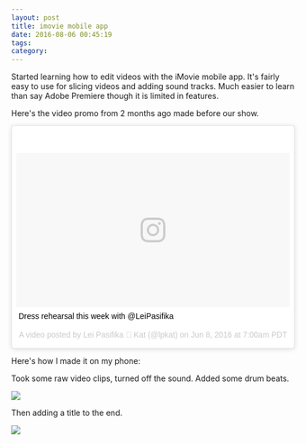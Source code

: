 ```yaml
---
layout: post
title: imovie mobile app
date: 2016-08-06 00:45:19
tags: 
category: 
---
```


Started learning how to edit videos with the iMovie mobile app. It's fairly easy to use for slicing videos and adding sound tracks. Much easier to learn than say Adobe Premiere though it is limited in features.

Here's the video promo from 2 months ago made before our show.

<blockquote class="instagram-media" data-instgrm-captioned data-instgrm-version="7" style=" background:#FFF; border:0; border-radius:3px; box-shadow:0 0 1px 0 rgba(0,0,0,0.5),0 1px 10px 0 rgba(0,0,0,0.15); margin: 1px; max-width:658px; padding:0; width:99.375%; width:-webkit-calc(100% - 2px); width:calc(100% - 2px);"><div style="padding:8px;"> <div style=" background:#F8F8F8; line-height:0; margin-top:40px; padding:28.125% 0; text-align:center; width:100%;"> <div style=" background:url(data:image/png;base64,iVBORw0KGgoAAAANSUhEUgAAACwAAAAsCAMAAAApWqozAAAABGdBTUEAALGPC/xhBQAAAAFzUkdCAK7OHOkAAAAMUExURczMzPf399fX1+bm5mzY9AMAAADiSURBVDjLvZXbEsMgCES5/P8/t9FuRVCRmU73JWlzosgSIIZURCjo/ad+EQJJB4Hv8BFt+IDpQoCx1wjOSBFhh2XssxEIYn3ulI/6MNReE07UIWJEv8UEOWDS88LY97kqyTliJKKtuYBbruAyVh5wOHiXmpi5we58Ek028czwyuQdLKPG1Bkb4NnM+VeAnfHqn1k4+GPT6uGQcvu2h2OVuIf/gWUFyy8OWEpdyZSa3aVCqpVoVvzZZ2VTnn2wU8qzVjDDetO90GSy9mVLqtgYSy231MxrY6I2gGqjrTY0L8fxCxfCBbhWrsYYAAAAAElFTkSuQmCC); display:block; height:44px; margin:0 auto -44px; position:relative; top:-22px; width:44px;"></div></div> <p style=" margin:8px 0 0 0; padding:0 4px;"> <a href="https://www.instagram.com/p/BGZWVDwy2st/" style=" color:#000; font-family:Arial,sans-serif; font-size:14px; font-style:normal; font-weight:normal; line-height:17px; text-decoration:none; word-wrap:break-word;" target="_blank">Dress rehearsal this week with @LeiPasifika </a></p> <p style=" color:#c9c8cd; font-family:Arial,sans-serif; font-size:14px; line-height:17px; margin-bottom:0; margin-top:8px; overflow:hidden; padding:8px 0 7px; text-align:center; text-overflow:ellipsis; white-space:nowrap;">A video posted by Lei Pasifika 🌺 Kat (@lpkat) on <time style=" font-family:Arial,sans-serif; font-size:14px; line-height:17px;" datetime="2016-06-08T14:00:44+00:00">Jun 8, 2016 at 7:00am PDT</time></p></div></blockquote> <script async defer src="//platform.instagram.com/en_US/embeds.js"></script>

Here's how I made it on my phone: 

Took some raw video clips, turned off the sound. Added some drum beats. 

![](https://lh3.googleusercontent.com/7ps9AQyZlGl72bZcmrtpu7JnfIrF3l6vnestp2JTu4fGsobzTMRkuRXpg7RMvN2E8x_O76bQon68-6TI1pl41hvlX7c07jEm8hNvZpS_Nen3VclIYI_FdV19AYTlp4jW5Ac11IHkpMSnLFR5JMgFcPh4PV2KaKCG2_M3pzB-CSCpN5xJ9Sd0nqHMwbQiT8Qq-RHTbP_ykrJsmjE_VX7BoJ2oXOxT3UKTqhBh3X1ZLJd3B6W52gl6ujX7ZtV0Q9W3TD_swxT-risQxoNVVKtIONbsi03swZs8uvtOl0mtRO2CBT8ZdV1wSoQ26T7UUDb_21aBhP3pdw58gSNDRYYgj-_3nPLxewgdcBP1LENlFiUMJJRMT-RE09bGRwZt9dGd97-Vd8v_NQRGMwT98F4fBolaDbefps8OlgvBfziXcDSmSgZ3OoW_yPJhAdEG8Tc8qQJ_wll222a5_bKTnUxwpQfp6WhH9jOqNnXShy5viYAhxGhVLEaYo_dHRRu6lZoi5U_kkIXK2S_6mRjNAMiyhsnDOLFoPgQwiKzByG4xXeCDUT2j9W56QWpdxYYPjVofeVA6mzGJFS4Q99AABR0jiCJv7efej9Yp=w750-h1334-no)

Then adding a title to the end.

![](https://lh3.googleusercontent.com/SPheCc_CabHa91ahFh7ZeEk9hX35mXAuSr_Y5dWFVTTwQlpJFpoQ96PXfpkskwenrKgW87HzVgRWkCj8vpsUFnH_gBRUNdObl4jhqDEb6pjNvyjcACKIaMtY38A3ouI0NacOcYn0dCTilcEmHTqZJxqKRSWQymldpPzxB6N-mZGkPAi4R8UnCINgzzWp6Ij8gosxL3ckCgRD2goPrXJfwX_mRBeXW5dFggwuOQveoncbRCP-XA9_zGqYurtZSF24UGrMzG_fzHdWENqyZXFq68hKWoa0gGKIznosX3WbFv8K97fOuEY3OKGsccynpOaPbV0RuKfkq2UaynOtqzlkFd1EvAJRb907mPJbeQ9QylPV4MLVHHfeGANU-S2FODsejghjZdCWBB35vka6ZFA4YjLG4dDFA4iK77QxnQbplCpm40Wo0uFbNRWnxvuP5pNIv3zP-_gi7K-hP43uRU8EEe8js3y_jR2S7Y91-2rwsxnUPjJFBBF19DjacysOSjdT7xD6ru6q3-0jVxHQBxlGIr-Hh7wHnk_ANevG0OzZygMTF_6iIIVHFnItv_83OYtpcxdnEsEcDz9bTc9a3LHWvDmbZXh88E3x=w750-h1334-no)
